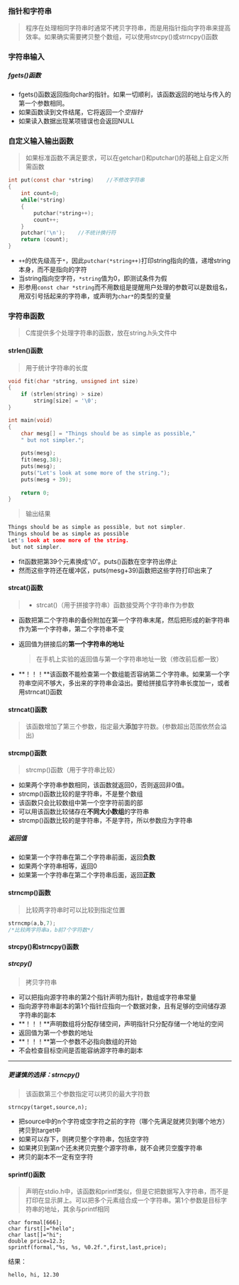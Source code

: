 ### 指针和字符串

> 程序在处理相同字符串时通常不拷贝字符串，而是用指针指向字符串来提高效率。如果确实需要拷贝整个数组，可以使用strcpy()或strncpy()函数

### 字符串输入

##### fgets()函数
- fgets()函数返回指向char的指针。如果一切顺利，该函数返回的地址与传入的第一个参数相同。
- 如果函数读到文件结尾，它将返回一个*空指针*
- 如果读入数据出现某项错误也会返回NULL

### 自定义输入输出函数
> 如果标准函数不满足要求，可以在getchar()和putchar()的基础上自定义所需函数

```c
int put(const char *string)    //不修改字符串
{
    int count=0;
    while(*string)
    {
        putchar(*string++);
        count++;
    }
    putchar('\n');    //不统计换行符
    return (count);    
}

```
- `++`的优先级高于`*`，因此`putchar(*string++)`打印string指向的值，递增string本身，而不是指向的字符
- 当string指向空字符，`*string`值为0，即测试条件为假
- 形参用`const char *string`而不用数组是提醒用户处理的参数可以是数组名，用双引号括起来的字符串，或声明为`char*`的类型的变量

### 字符串函数
> C库提供多个处理字符串的函数，放在string.h头文件中

#### strlen()函数
> 用于统计字符串的长度

```c
void fit(char *string, unsigned int size)
{
    if (strlen(string) > size)
        string[size] = '\0';
}
```
```c
int main(void)
{
    char mesg[] = "Things should be as simple as possible,"
    " but not simpler.";
    
    puts(mesg);
    fit(mesg,38);
    puts(mesg);
    puts("Let's look at some more of the string.");
    puts(mesg + 39);
    
    return 0;
}

```
> 输出结果

```c
Things should be as simple as possible, but not simpler.
Things should be as simple as possible                                    
Let's look at some more of the string.                                  
 but not simpler.
```
- fit函数把第39个元素换成'\0'。puts()函数在空字符出停止
- 然而这些字符还在缓冲区，puts(mesg+39)函数把这些字符打印出来了

#### strcat()函数
> - strcat()（用于拼接字符串）函数接受两个字符串作为参数

- 函数把第二个字符串的备份附加在第一个字符串末尾，然后把形成的新字符串作为第一个字符串，第二个字符串不变
- 返回值为拼接后的**第一个字符串的地址**

    > 在手机上实验的返回值与第一个字符串地址一致（修改前后都一致）
- **！！！**该函数不能检查第一个数组能否容纳第二个字符串。如果第一个字符串空间不够大，多出来的字符串会溢出。要给拼接后字符串长度加一，或者用strncat()函数

#### strncat()函数
> 该函数增加了第三个参数，指定最大**添加**字符数。(参数超出范围依然会溢出)

#### strcmp()函数
> strcmp()函数（用于字符串比较）

- 如果两个字符串参数相同，该函数就返回0，否则返回非0值。
- strcmp()函数比较的是字符串，不是整个数组
- 该函数只会比较数组中第一个空字符前面的部
- 可以用该函数比较储存在**不同大小数组**的字符串
- strcmp()函数比较的是字符串，不是字符，所以参数应为字符串

##### 返回值
- 如果第一个字符串在第二个字符串前面，返回**负数**
- 如果两个字符串相等，返回0
- 如果第一个字符串在第二个字符串后面，返回**正数**

#### strncmp()函数
> 比较两字符串时可以比较到指定位置

```c
strncmp(a,b,7);
/*比较两字符串a，b前7个字符数*/
```
#### strcpy()和strncpy()函数

##### strcpy()
> 拷贝字符串

- 可以把指向源字符串的第2个指针声明为指针，数组或字符串常量
- 指向源字符串副本的第1个指针应指向一个数据对象，且有足够的空间储存源字符串的副本
- **！！！**声明数组将分配存储空间，声明指针只分配存储一个地址的空间
- 返回值为第一个参数的地址
- **！！！**第一个参数不必指向数组的开始
- 不会检查目标空间是否能容纳源字符串的副本
-------
##### 更谨慎的选择：strncpy()
> 该函数第三个参数指定可以拷贝的最大字符数

```
strncpy(target,source,n);
```
- 把source中的n个字符或空字符之前的字符（哪个先满足就拷贝到哪个地方）拷贝到target中
- 如果可以存下，则拷贝整个字符串，包括空字符
- 如果拷贝到第n个还未拷贝完整个源字符串，就不会拷贝空腹字符串
- 拷贝的副本不一定有空字符

#### sprintf()函数
> 声明在stdio.h中，该函数和printf类似，但是它把数据写入字符串，而不是打印在显示屏上。可以把多个元素组合成一个字符串。第1个参数是目标字符串的地址，其余与printf相同

```
char formal[666];
char first[]="hello";
char last[]="hi";
double price=12.3;
sprintf(formal,"%s, %s, %0.2f.",first,last,price);
```
结果：
```
hello, hi, 12.30
```

 






